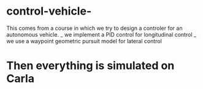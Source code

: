 # control-vehicle-
This comes from a course in which we try to design a controler for an autonomous vehicle.
_ we implement a PID control for longitudinal control
_ we use a waypoint geometric pursuit model for lateral control
# Then everything is simulated on Carla
